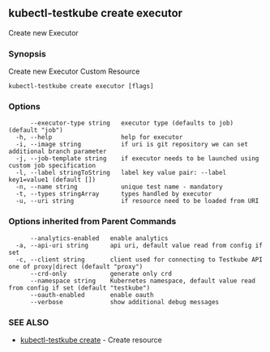 ## kubectl-testkube create executor

Create new Executor

### Synopsis

Create new Executor Custom Resource

```
kubectl-testkube create executor [flags]
```

### Options

```
      --executor-type string   executor type (defaults to job) (default "job")
  -h, --help                   help for executor
  -i, --image string           if uri is git repository we can set additional branch parameter
  -j, --job-template string    if executor needs to be launched using custom job specification
  -l, --label stringToString   label key value pair: --label key1=value1 (default [])
  -n, --name string            unique test name - mandatory
  -t, --types stringArray      types handled by executor
  -u, --uri string             if resource need to be loaded from URI
```

### Options inherited from Parent Commands

```
      --analytics-enabled   enable analytics
  -a, --api-uri string      api uri, default value read from config if set
  -c, --client string       client used for connecting to Testkube API one of proxy|direct (default "proxy")
      --crd-only            generate only crd
      --namespace string    Kubernetes namespace, default value read from config if set (default "testkube")
      --oauth-enabled       enable oauth
      --verbose             show additional debug messages
```

### SEE ALSO

* [kubectl-testkube create](kubectl-testkube_create.md)	 - Create resource

